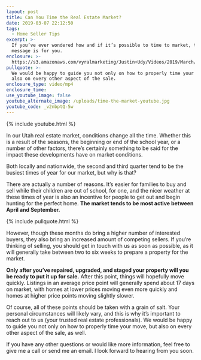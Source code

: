 ```yaml
---
layout: post
title: Can You Time the Real Estate Market?
date: 2019-03-07 22:12:50
tags:
  - Home Seller Tips
excerpt: >-
  If you’ve ever wondered how and if it’s possible to time to market, today’s
  message is for you.
enclosure: >-
  https://s3.amazonaws.com/vyralmarketing/Justin+Udy/Videos/2019/March/Salt+Lake+City+Real+Estate+Agent-+Can+You+Time+the+Real+Estate+Market_.mp4
pullquote: >-
  We would be happy to guide you not only on how to properly time your move, but
  also on every other aspect of the sale.
enclosure_type: video/mp4
enclosure_time:
use_youtube_image: false
youtube_alternate_image: /uploads/time-the-market-youtube.jpg
youtube_code: _v2nbptQ-5w
---
```


{% include youtube.html %}

In our Utah real estate market, conditions change all the time. Whether this is a result of the seasons, the beginning or end of the school year, or a number of other factors, there’s certainly something to be said for the impact these developments have on market conditions.&nbsp;

Both locally and nationwide, the second and third quarter tend to be the busiest times of year for our market, but why is that?

There are actually a number of reasons. It’s easier for families to buy and sell while their children are out of school, for one, and the nicer weather at these times of year is also an incentive for people to get out and begin hunting for the perfect home. **The market tends to be most active between April and September.**

{% include pullquote.html %}

However, though these months do bring a higher number of interested buyers, they also bring an increased amount of competing sellers. If you’re thinking of selling, you should get in touch with us as soon as possible, as it will generally take between two to six weeks to prepare a property for the market.

**Only after you’ve repaired, upgraded, and staged your property will you be ready to put it up for sale.** After this point, things will hopefully move quickly. Listings in an average price point will generally spend about 17 days on market, with homes at lower prices moving even more quickly and homes at higher price points moving slightly slower.&nbsp;

Of course, all of these points should be taken with a grain of salt. Your personal circumstances will likely vary, and this is why it’s important to reach out to us (your trusted real estate professionals). We would be happy to guide you not only on how to properly time your move, but also on every other aspect of the sale, as well.

If you have any other questions or would like more information, feel free to give me a call or send me an email. I look forward to hearing from you soon.